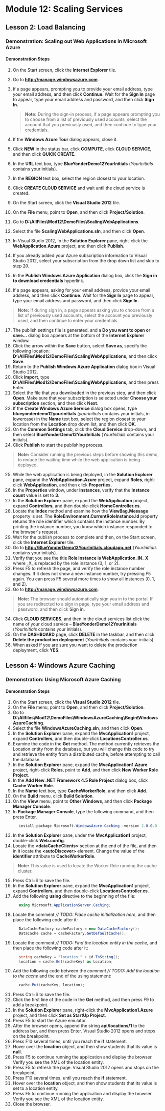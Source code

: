 # Module 12: Scaling Services

## Lesson 2: Load Balancing

### Demonstration: Scaling out Web Applications in Microsoft Azure

#### Demonstration Steps

1. On the Start screen, click the **Internet Explorer** tile.
2. Go to **http://manage.windowsazure.com**.
3. If a page appears, prompting you to provide your email address, type your email address, and then click **Continue**. Wait for the **Sign In** page to appear, type your email address and password, and then click **Sign In.**

   >**Note:** During the sign-in process, if a page appears prompting you to choose from a list of previously used accounts, select the account that you previously used, and then continue to type your credentials.

4. If the **Windows Azure Tour** dialog appears, close it.
5. Click **NEW** in the status bar, click **COMPUTE**, click **CLOUD SERVICE**, and then click **QUICK CREATE**.
6. In the **URL** text box, type **BlueYonderDemo12YourInitials** (_YourInitials_ contains your initials).
7. In the **REGION** text box, select the region closest to your location.
8. Click **CREATE CLOUD SERVICE** and wait until the cloud service is created.
9. On the Start screen, click the **Visual Studio 2012** tile.
10. On the **File** menu, point to **Open**, and then click **Project/Solution**.
11. Go to **D:\AllFiles\Mod12\DemoFiles\ScalingWebApplications**.
12. Select the file **ScalingWebApplications.sln**, and then click **Open**.
13. In Visual Studio 2012, In the **Solution Explorer** pane, right-click the **WebApplication.Azure** project, and then click  **Publish**.
14. If you already added your Azure subscription information to Visual Studio 2012, select your subscription from the drop down list and skip to step 20.
15. In the **Publish Windows Azure Application** dialog box, click the **Sign in to download credentials** hyperlink.
16. If a page appears, asking for your email address, provide your email address, and then click **Continue**. Wait for the **Sign In** page to appear, type your email address and password, and then click **Sign In.**

   >**Note:** If during sign in, a page appears asking you to choose from a list of previously used accounts, select the account you previously used, and then continue to enter your credentials.

17. The publish settings file is generated, and a **Do you want to open or save...** dialog box appears at the bottom of the **Internet Explorer** window.
18. Click the arrow within the **Save** button, select **Save as**, specify the following location: **D:\AllFiles\Mod12\DemoFiles\ScalingWebApplications**, and then click **Save**.
19. Return to the **Publish Windows Azure Application** dialog box in Visual Studio 2012.
20. Click **Import**, type **D:\AllFiles\Mod12\DemoFiles\ScalingWebApplications**, and then press Enter.
21. Select the file that you downloaded in the previous step, and then click **Open**. Make sure that your subscription is selected under **Choose your subscription** section, and then click **Next**.
22. If the **Create Windows Azure Service** dialog box opens, type **blueyonderdemo12yourinitials** (_yourinitials_ contains your initials, in lowercase) in the **Name** text box, select the region closest to your location from the **Location** drop down list, and then click **OK**.
23. On the **Common Settings** tab, click the **Cloud Service** drop-down, and then select **BlueYonderDemo12YourInitials** (_YourInitials_ contains your initials).
24. Click **Publish** to start the publishing process.

   >**Note:** Consider running the previous steps before showing this demo, to reduce the waiting time while the web application is being deployed.

25. While the web application is being deployed, in the **Solution Explorer** pane, expand the **WebApplication.Azure** project, expand **Roles**, right-click **WebApplication**, and then click **Properties**.
26. In the **Properties** window, under **Instances**, verify that the **Instance count** value is set to **3**.
27. In the **Solution Explorer** pane, expand the **WebApplication** project, expand **Controllers**, and then double-click  **HomeController.cs**.
28. Locate the **Index** method and examine how the **ViewBag.Message** property is set. The **RoleEnvironment.CurrentRoleInstance.Id** property returns the role identifier which contains the instance number. By printing the instance number, you know which instance responded to the browser&#39;s request.
29. Wait for the publish process to complete and then, on the Start screen, click the **Internet Explorer** tile.
30. Go to **http://BlueYonderDemo12YourInitials.cloudapp.net** (_YourInitials_ contains your initials).
31. Verify that you see the title **Role instance is WebApplication_IN_ X** where _X_is replaced by the role instance (0, 1, or 2).
32. Press F5 to refresh the page, and verify the role instance number changes. If it does not show a new instance number, try pressing F5 again. You can press F5 several more times to show all instances (0, 1, and 2).
33. Go to **http://manage.windowsazure.com**.

  >**Note:** The browser should automatically sign you in to the portal. If you are redirected to a sign in page, type your email address and password, and then click **Sign in**.

34. Click **CLOUD SERVICES**, and then in the cloud services list click the name of your cloud service – **BlueYonderDemo12YourInitials** (_YourInitials_ contains your initials).
35. On the **DASHBOARD** page, click **DELETE** in the taskbar, and then click **Delete the production deployment** (_YourInitials_ contains your initials).
36. When asked if you are sure you want to delete the production deployment, click **YES**.

## Lesson 4: Windows Azure Caching

### Demonstration: Using Microsoft Azure Caching

#### Demonstration Steps

1. On the Start screen, click the **Visual Studio 2012** tile.
2. On the **File** menu, point to **Open**, and then click **Project/Solution**.
3. Go to **D:\Allfiles\Mod12\DemoFiles\WindowsAzureCaching\Begin\WindowsAzureCaching**.
4. Select the file **WindowsAzureCaching.sln**, and then click **Open**.
5. In the **Solution Explorer** pane, expand the **MvcApplication1** project, expand **Controllers**, and then double-click **LocationsController.cs**.
6. Examine the code in the **Get** method.  The method currently retrieves the Location entity from the database, but you will change this code to try and retrieve the entity from a distributed cache, before attempting to call the database.
7. In the **Solution Explorer** pane, expand the **MvcApplication1.Azure** project, right-click **Roles**, point to **Add**, and then click **New Worker Role Project**.
8. In the **Add New .NET Framework 4.5 Role Project** dialog box, click **Cache Worker Role**.
9. In the **Name** text box, type **CacheWorkerRole**, and then click **Add**.
10. On the **Build** menu, click **Build Solution**.
11. On the **View** menu, point to **Other Windows**, and then click **Package Manager Console**.
12. In **Package Manager Console**, type the following command, and then press Enter.

  ```cs
		install-package Microsoft.WindowsAzure.Caching -version 2.0.0.0 -ProjectName MvcApplication1
```
13. In the **Solution Explorer** pane, under the **MvcApplication1** project, double-click **Web.config**.
14. Locate the **&lt;dataCacheClients&gt;** section at the end of the file, and then in it locate the **&lt;autoDiscover&gt;** element. Change the value of the **identifier** attribute to **CacheWorkerRole**.

   >**Note:** This value is used to locate the Worker Role running the cache cluster.

15. Press Ctrl+S to save the file.
16. In the **Solution Explorer** pane, expand the **MvcApplication1** project, expand **Controllers**, and then double-click **LocationsController.cs**.
17. Add the following **using** directive to the beginning of the file:

  ```cs
		using Microsoft.ApplicationServer.Caching;
```
18. Locate the comment _// TODO: Place cache initialization here_, and then place the following code after it:

  ```cs
		DataCacheFactory cacheFactory = new DataCacheFactory();
        DataCache cache = cacheFactory.GetDefaultCache();
```
19. Locate the comment _// TODO: Find the location entity in the cache_, and then place the following code after it:

  ```cs
		string cacheKey = "location_" + id.ToString();
        location = cache.Get(cacheKey) as Location;
```
20. Add the following code between the _comment // TODO: Add the location to the cache_ and the end of the using statement:

  ```cs
		cache.Put(cacheKey, location);
```
21. Press Ctrl+S to save the file.
22. Click the first line of the code in the **Get** method, and then press F9 to add a breakpoint.
23. In the **Solution Explorer** pane, right-click the **MvcApplication1.Azure** project, and then click **Set as StartUp Project**.
24. Press F5 to start the Azure emulator.
25. After the browser opens, append the string **api/locations/1** to the address bar, and then press Enter. Visual Studio 2012 opens and stops on the breakpoint.
26. Press F10 several times, until you reach the **if** statement.
27. Hover over the **location** object, and then show students that its value is **null**.
28. Press F5 to continue running the application and display the browser. Verify you see the XML of the location entity.
29. Press F5 to refresh the page. Visual Studio 2012 opens and stops on the breakpoint.
30. Press F10 several times, until you reach the **if** statement.
31. Hover over the **location** object, and then show students that its value is set to a location entity.
32. Press F5 to continue running the application and display the browser. Verify you see the XML of the location entity.
33. Close the browser.
